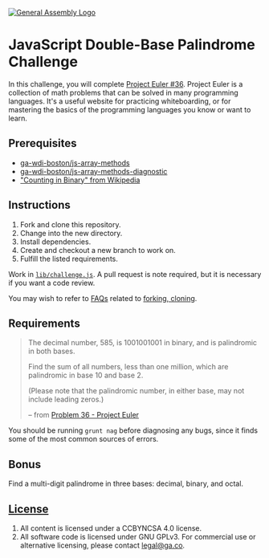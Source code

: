 [![General Assembly Logo](https://camo.githubusercontent.com/1a91b05b8f4d44b5bbfb83abac2b0996d8e26c92/687474703a2f2f692e696d6775722e636f6d2f6b6538555354712e706e67)](https://generalassemb.ly/education/web-development-immersive)

# JavaScript Double-Base Palindrome Challenge

In this challenge, you will complete  [Project Euler
\#36](https://projecteuler.net/problem=36). Project Euler is a collection of
math problems that can be solved in many programming languages. It's a useful
website for practicing whiteboarding, or for mastering the basics of the
programming languages you know or want to learn.

## Prerequisites

-   [ga-wdi-boston/js-array-methods](https://git.generalassemb.ly/ga-wdi-boston/js-array-methods)
-   [ga-wdi-boston/js-array-methods-diagnostic](https://git.generalassemb.ly/ga-wdi-boston/js-array-methods-diagnostic)
-   ["Counting in Binary" from Wikipedia](https://en.wikipedia.org/wiki/Binary_number#Counting_in_binary)

## Instructions

1.  Fork and clone this repository.
1.  Change into the new directory.
1.  Install dependencies.
1.  Create and checkout a new branch to work on.
1.  Fulfill the listed requirements.

Work in [`lib/challenge.js`](lib/challenge.js). A pull request is note required,
but it is necessary if you want a code review.

You may wish to refer to [FAQs](https://git.generalassemb.ly/ga-wdi-boston/meta/wiki/)
related to [forking,
cloning](https://git.generalassemb.ly/ga-wdi-boston/meta/wiki/ForkAndClone).

## Requirements

> The decimal number, 585, is 1001001001 in binary, and is palindromic in both
> bases.
>
> Find the sum of all numbers, less than one million, which are palindromic in
> base 10 and base 2.
>
> (Please note that the palindromic number, in either base, may not include
> leading zeros.)
>
> – from [Problem 36 - Project Euler](https://projecteuler.net/problem=36)

You should be running `grunt nag` before diagnosing any bugs, since it finds
some of the most common sources of errors.

## Bonus

Find a multi-digit palindrome in three bases: decimal, binary, and octal.

## [License](LICENSE)

1.  All content is licensed under a CC­BY­NC­SA 4.0 license.
1.  All software code is licensed under GNU GPLv3. For commercial use or
    alternative licensing, please contact legal@ga.co.
